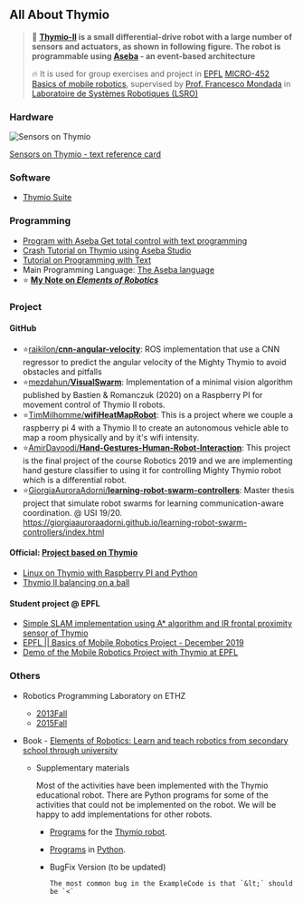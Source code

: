 ## All About Thymio

> :robot: **[Thymio-II](https://www.thymio.org/) is a small differential-drive robot with a large number of sensors and actuators, as shown in following figure. The robot is programmable using [Aseba](https://www.thymio.org/program/aseba/) - an event-based architecture**
>
> :fire: It is used for group exercises and project in [EPFL](https://epfl.ch/) [MICRO-452 Basics of mobile robotics](https://edu.epfl.ch/coursebook/en/basics-of-mobile-robotics-MICRO-452), supervised by [Prof. Francesco Mondada](https://mondada.net/francesco/) in [Laboratoire de Systèmes Robotiques (LSRO)](http://lsro.epfl.ch/)

### Hardware

![Sensors on Thymio](http://aseba.wdfiles.com/local--files/en:asebausermanual/ThymioCheatSheet.svg)

[Sensors on Thymio - text reference card](http://aseba.wdfiles.com/local--files/en:asebausermanual/ThymioCheatSheet.pdf)

### Software

- [Thymio Suite](https://www.thymio.org/news/thymio-suite-second-test-phase/)

### Programming

- [Program with Aseba Get total control with text programming](https://www.thymio.org/program/aseba/)
- [Crash Tutorial on Thymio using Aseba Studio](http://wiki.thymio.org/en:thymiotutorielp1)
- [Tutorial on Programming with Text](http://wiki.thymio.org/en:asebausermanual)
- Main Programming Language: [The Aseba language](http://wiki.thymio.org/en:asebalanguage)
- :star: [**My Note on _Elements of Robotics_**](https://github.com/hibetterheyj/All-about-Thymio/blob/master/Note%20on%20Elements%20of%20Robotics.md)

### Project

#### GitHub

- ⭐[raikilon/**cnn-angular-velocity**](https://github.com/raikilon/cnn-angular-velocity): ROS implementation that use a CNN regressor to predict the angular velocity of the Mighty Thymio to avoid obstacles and pitfalls
- ⭐[mezdahun/**VisualSwarm**](https://github.com/mezdahun/VisualSwarm): Implementation of a minimal vision algorithm published by Bastien & Romanczuk (2020) on a Raspberry PI for movement control of Thymio II robots.
- ⭐[TimMilhomme/**wifiHeatMapRobot**](https://github.com/TimMilhomme/wifiHeatMapRobot): This is a project where we couple a raspberry pi 4 with a Thymio II to create an autonomous vehicle able to map a room physically and by it's wifi intensity.
- ⭐[AmirDavoodi/**Hand-Gestures-Human-Robot-Interaction**](https://github.com/AmirDavoodi/Hand-Gestures-Human-Robot-Interaction): This project is the final project of the course Robotics 2019 and we are implementing hand gesture classifier to using it for controlling Mighty Thymio robot which is a differential robot.
- ⭐[GiorgiaAuroraAdorni/**learning-robot-swarm-controllers**](https://github.com/GiorgiaAuroraAdorni/learning-robot-swarm-controllers): Master thesis project that simulate robot swarms for learning communication-aware coordination. @ USI 19/20.
  https://giorgiaauroraadorni.github.io/learning-robot-swarm-controllers/index.html




#### Official: [Project based on Thymio](http://wiki.thymio.org/en:creations)

- [Linux on Thymio with Raspberry PI and Python](http://wiki.thymio.org/en:thymioraspyexample)
- [Thymio II balancing on a ball](http://wiki.thymio.org/en:thymioballeinverse)

#### Student project @ EPFL

- [Simple SLAM implementation using A* algorithm and IR frontal proximity sensor of Thymio](https://www.youtube.com/watch?v=Nnsx8-H72Wk)
- [EPFL || Basics of Mobile Robotics Project - December 2019](https://youtu.be/j_90MK3PXCc)
- [Demo of the Mobile Robotics Project with Thymio at EPFL](https://youtu.be/UDhiHllIJEQ)

### Others

- Robotics Programming Laboratory on ETHZ
  - [2013Fall](http://se.inf.ethz.ch/courses/2013b_fall/rpl/)
  - [2015Fall](http://se.inf.ethz.ch/courses/2015b_fall/rpl/)

- Book -  [Elements of Robotics: Learn and teach robotics from secondary school through university](http://elementsofrobotics.epfl.ch/)

  - Supplementary materials

    Most of the activities have been implemented with the Thymio educational robot. There are Python programs for some of the activities that could not be implemented on the robot. We will be happy to add implementations for other robots.

    - [Programs](http://elementsofrobotics.epfl.ch/documents/er-thymio.zip) for the [Thymio robot](https://www.thymio.org/).
    
    - [Programs](http://elementsofrobotics.epfl.ch/documents/er-python.zip) in [Python](https://www.python.org/).
    
    - BugFix Version (to be updated)
    
      ```
      The most common bug in the ExampleCode is that `&lt;` should be `<`
      ```
    
      

